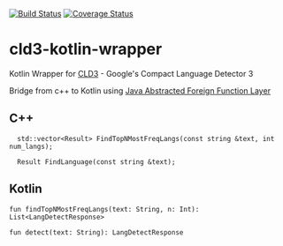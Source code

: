 [![Build Status](https://travis-ci.com/ntedgi/cld3-kotlin-wrapper.svg?branch=master)](https://travis-ci.com/ntedgi/cld3-kotlin-wrapper) [![Coverage Status](https://coveralls.io/repos/github/ntedgi/cld3-kotlin-wrapper/badge.svg)](https://coveralls.io/github/ntedgi/cld3-kotlin-wrapper)

# cld3-kotlin-wrapper
Kotlin Wrapper for [CLD3](https://github.com/google/cld3) -  Google's Compact Language Detector 3 

Bridge from c++ to Kotlin using [Java Abstracted Foreign Function Layer](https://github.com/jnr/jnr-ffi)


## C++ 
```
  std::vector<Result> FindTopNMostFreqLangs(const string &text, int num_langs);
```
```
  Result FindLanguage(const string &text);
```

## Kotlin
```
fun findTopNMostFreqLangs(text: String, n: Int): List<LangDetectResponse> 
```

```
fun detect(text: String): LangDetectResponse 
```